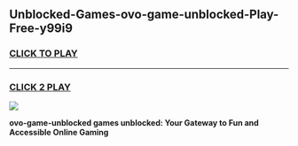 
## Unblocked-Games-ovo-game-unblocked-Play-Free-y99i9
<h3>
<a href="https://premium76.site?title=ovo-game-unblocked&ref=15A">CLICK TO PLAY</a></h3>
<hr>

<h3>
<a href="https://premium76.site?title=ovo-game-unblocked&ref=15A">CLICK 2 PLAY</a>
  
</h3>

<a href="https://premium76.site?title=ovo-game-unblocked&ref=15A"><img src="https://clearcache.store/games.png"></a>


**ovo-game-unblocked games unblocked: Your Gateway to Fun and Accessible Online Gaming**
